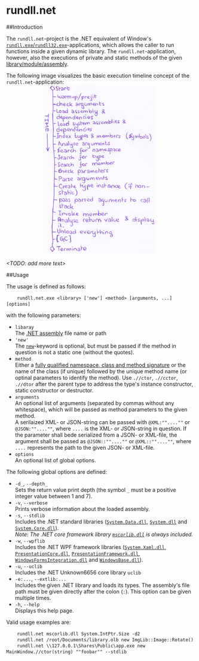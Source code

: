 # rundll.net

##Introduction

The `rundll.net`-project is the .NET equivalent of Window's [`rundll.exe`/`rundll32.exe`](https://support.microsoft.com/en-us/kb/164787)-applications, which allows the caller to run functions inside a given dynamic library. The `rundll.net`-application, however, also the executions of private and static methods of the given [library/module/assembly](https://msdn.microsoft.com/en-us/library/ms973231.aspx).

The following image visualizes the basic execution timeline concept of the `rundll.net`-application:<br/>
<img src="timeline.png" alt="Timeline" style="width: 300px; margin-left: 100px;"/>
<br/>

_&lt;TODO: add more text&gt;_

##Usage

The usage is defined as follows:
```
    rundll.net.exe <library> ['new'] <method> [arguments, ...] [options]
```

with the following parameters:

* `libaray`<br/>
  The [.NET assembly](https://msdn.microsoft.com/en-us/library/ms973231.aspx) file name or path
* `'new'`<br/>
  The [`new`](https://msdn.microsoft.com/en-us/library/fa0ab757.aspx)-keyword is optional, but must be passed if the method in question is not a static one (without the quotes).
* `method`<br/>
  Either a [fully qualified namespace, class and method signature](https://msdn.microsoft.com/en-us/library/dfb3cx8s.aspx) or the name of the class (if unique) followed by the unique method name (or optinal parameters to identify the method). Use `.//ctor`, `.//cctor`, `.//dtor` after the parent type to address the type's instance  constructor, static constructor or destructor.
* `arguments`<br/>
  An optional list of arguments (separated by commas without any whitespace), which will be passed as method parameters to the given method.<br/>
A serilaized XML- or JSON-string can be passed with `@XML:""....""` or `@JSON:""....""`, where `....` is the XML- or JSON-string in question. If the parameter shall bede serialized from a JSON- or XML-file, the argument shall be passed as `@JSON::""....""` or `@XML::""....""`, where `....` represents the path to the given JSON- or XML-file.
* `options`<br/>
  An optional list of global options.

The following global options are defined:

* `-d_`, `--depth_`<br/>Sets the return value print depth (the symbol `_` must be a positive integer value between 1 and 7).
* `-v`, `--verbose`<br/>Prints verbose information about the loaded assembly.
* `-s`, `--stdlib`<br/>Includes the .NET standard libraries ([`System.Data.dll`](http://referencesource.microsoft.com/#system.data,namespaces), [`System.dll`](http://referencesource.microsoft.com/#system,namespaces) and [`System.Core.dll`](http://referencesource.microsoft.com/#system.core,namespaces)).<br/>
  _Note: The .NET core framework library [`mscorlib.dll`](http://referencesource.microsoft.com/#mscorlib,namespaces) is always included._
* `-w`, `--wpflib`<br/>Includes the .NET WPF framework libraries ([`System.Xaml.dll`](http://referencesource.microsoft.com/#System.Xaml,namespaces), [`PresentationCore.dll`](http://referencesource.microsoft.com/#PresentationCore,namespaces), [`PresentationFramework.dll`](http://referencesource.microsoft.com/#PresentationFramework,namespaces), [`WindowsFormsIntegration.dll`](http://referencesource.microsoft.com/#WindowsFormsIntegration,namespaces) and [`WindowsBase.dll`](http://referencesource.microsoft.com/#WindowsBase,namespaces)).<br/>
* `-u`, `--uclib`<br/>Includes the .NET Unknown6656 core library `uclib`
* `-e:...`, `--extlib:...`<br/>Includes the given .NET library and loads its types. The assembly's file path must be given directly after the colon (`:`). This option can be given multiple times.
* `-h`, `--help`<br/>Displays this help page.
                
Valid usage examples are:
```
    rundll.net mscorlib.dll System.IntPtr.Size -d2
    rundll.net /root/Documents/library.olb new ImgLib::Image::Rotate()
    rundll.net \\127.0.0.1\Shares\Public\app.exe new MainWindow.//ctor(string) ""foobar"" --stdlib
```
